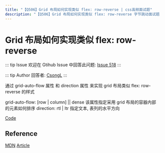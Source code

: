```yaml
---
title: "【Q506】Grid 布局如何实现类似 flex: row-reverse | css高频面试题"
description: "【Q506】Grid 布局如何实现类似 flex: row-reverse 字节跳动面试题、阿里腾讯面试题、美团小米面试题。"
---
```


# Grid 布局如何实现类似 flex: row-reverse

::: tip Issue
欢迎在 Gtihub Issue 中回答此问题: [Issue 518](https://github.com/shfshanyue/Daily-Question/issues/518)
:::

::: tip Author
回答者: [CsongL](https://github.com/CsongL)
:::

通过 grid-auto-flow 属性 和 direction 属性 来实现 grid 布局类似 flex: row-reverse 的样式

grid-auto-flow: [row | column] || dense 该属性指定采用 grid 布局的容器内部的元素如何排序
direction: rtl | ltr 指定文本, 表列的水平方向

[Code](https://codepen.io/csongl/pen/RwjegQL)

## Reference

[MDN](https://developer.mozilla.org/zh-CN/docs/Web/CSS/direction)
[Article](https://blog.csdn.net/qq_42740797/article/details/113737171)
